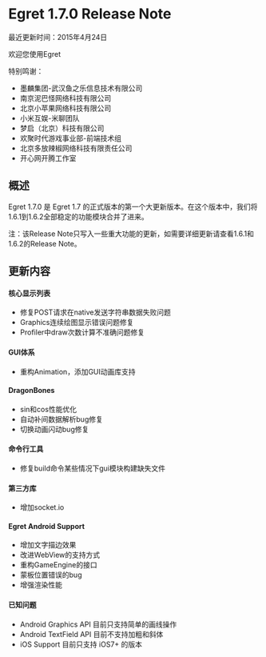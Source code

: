 Egret 1.7.0 Release Note
===============================


最近更新时间：2015年4月24日


欢迎您使用Egret

特别鸣谢：

* 墨麟集团-武汉鱼之乐信息技术有限公司
* 南京泥巴怪网络科技有限公司
* 北京小苹果网络科技有限公司
* 小米互娱-米聊团队
* 梦启（北京）科技有限公司
* 欢聚时代游戏事业部-前端技术组
* 北京多放辣椒网络科技有限责任公司
* 开心网开腾工作室

## 概述

Egret 1.7.0 是 Egret 1.7 的正式版本的第一个大更新版本。在这个版本中，我们将1.6.1到1.6.2全部稳定的功能模块合并了进来。

注：该Release Note只写入一些重大功能的更新，如需要详细更新请查看1.6.1和1.6.2的Release Note。

## 更新内容


#### 核心显示列表

* 修复POST请求在native发送字符串数据失败问题
* Graphics连续绘图显示错误问题修复
* Profiler中draw次数计算不准确问题修复


#### GUI体系

* 重构Animation，添加GUI动画库支持


#### DragonBones

* sin和cos性能优化
* 自动补间数据解析bug修复
* 切换动画闪动bug修复

#### 命令行工具

* 修复build命令某些情况下gui模块构建缺失文件

#### 第三方库

* 增加socket.io


#### Egret Android Support

* 增加文字描边效果
* 改进WebView的支持方式
* 重构GameEngine的接口
* 蒙板位置错误的bug
* 增强渲染性能


#### 已知问题

* Android Graphics API 目前只支持简单的画线操作
* Android TextField API 目前不支持加粗和斜体
* iOS Support 目前只支持 iOS7+ 的版本